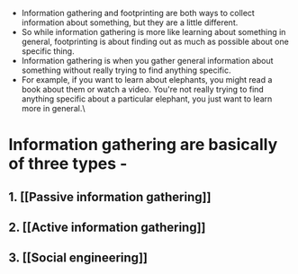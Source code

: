 - Information gathering and footprinting are both ways to collect information about something, but they are a little different.
- So while information gathering is more like learning about something in general, footprinting is about finding out as much as possible about one specific thing.
- Information gathering is when you gather general information about something without really trying to find anything specific.
- For example, if you want to learn about elephants, you might read a book about them or watch a video. You're not really trying to find anything specific about a particular elephant, you just want to learn more in general.\
# Information gathering are basically of three types - 
## 1. [[Passive information gathering]]
## 2. [[Active information gathering]]
## 3. [[Social engineering]]